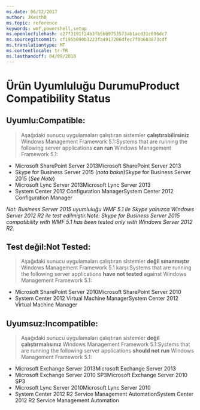 ```yaml
---
ms.date: 06/12/2017
author: JKeithB
ms.topic: reference
keywords: wmf,powershell,setup
ms.openlocfilehash: c27f3191f24b3fb5bb9753573ab1acd31c696dc7
ms.sourcegitcommit: cf195b090b3223fa4917206dfec7f0b603873cdf
ms.translationtype: MT
ms.contentlocale: tr-TR
ms.lasthandoff: 04/09/2018
---
```

# <a name="product-compatibility-status"></a><span data-ttu-id="1a7de-102">Ürün Uyumluluğu Durumu</span><span class="sxs-lookup"><span data-stu-id="1a7de-102">Product Compatibility Status</span></span>

## <a name="compatible"></a><span data-ttu-id="1a7de-103">Uyumlu:</span><span class="sxs-lookup"><span data-stu-id="1a7de-103">Compatible:</span></span>
> <span data-ttu-id="1a7de-104">Aşağıdaki sunucu uygulamaları çalıştıran sistemler **çalıştırabilirsiniz** Windows Management Framework 5.1:</span><span class="sxs-lookup"><span data-stu-id="1a7de-104">Systems that are running the following server applications **can run** Windows Management Framework 5.1:</span></span>

- <span data-ttu-id="1a7de-105">Microsoft SharePoint Server 2013</span><span class="sxs-lookup"><span data-stu-id="1a7de-105">Microsoft SharePoint Server 2013</span></span>
- <span data-ttu-id="1a7de-106">Skype for Business Server 2015 (_nota bakın_)</span><span class="sxs-lookup"><span data-stu-id="1a7de-106">Skype for Business Server 2015 (_See Note_)</span></span>
- <span data-ttu-id="1a7de-107">Microsoft Lync Server 2013</span><span class="sxs-lookup"><span data-stu-id="1a7de-107">Microsoft Lync Server 2013</span></span>
- <span data-ttu-id="1a7de-108">System Center 2012 Configuration Manager</span><span class="sxs-lookup"><span data-stu-id="1a7de-108">System Center 2012 Configuration Manager</span></span>

<span data-ttu-id="1a7de-109">_Not: Business Server 2015 uyumluluğu WMF 5.1 ile Skype yalnızca Windows Server 2012 R2 ile test edilmiştir._</span><span class="sxs-lookup"><span data-stu-id="1a7de-109">_Note: Skype for Business Server 2015 compatibility with WMF 5.1 has been tested only with Windows Server 2012 R2._</span></span>

## <a name="not-tested"></a><span data-ttu-id="1a7de-110">Test değil:</span><span class="sxs-lookup"><span data-stu-id="1a7de-110">Not Tested:</span></span>
> <span data-ttu-id="1a7de-111">Aşağıdaki sunucu uygulamaları çalıştıran sistemler **değil sınanmıştır** Windows Management Framework 5.1 karşı:</span><span class="sxs-lookup"><span data-stu-id="1a7de-111">Systems that are running the following server applications **have not tested** against Windows Management Framework 5.1:</span></span>

- <span data-ttu-id="1a7de-112">Microsoft SharePoint Server 2010</span><span class="sxs-lookup"><span data-stu-id="1a7de-112">Microsoft SharePoint Server 2010</span></span>
- <span data-ttu-id="1a7de-113">System Center 2012 Virtual Machine Manager</span><span class="sxs-lookup"><span data-stu-id="1a7de-113">System Center 2012 Virtual Machine Manager</span></span>

## <a name="incompatible"></a><span data-ttu-id="1a7de-114">Uyumsuz:</span><span class="sxs-lookup"><span data-stu-id="1a7de-114">Incompatible:</span></span>
> <span data-ttu-id="1a7de-115">Aşağıdaki sunucu uygulamaları çalıştıran sistemler **değil çalıştırmalısınız** Windows Management Framework 5.1:</span><span class="sxs-lookup"><span data-stu-id="1a7de-115">Systems that are running the following server applications **should not run** Windows Management Framework 5.1:</span></span>

- <span data-ttu-id="1a7de-116">Microsoft Exchange Server 2013</span><span class="sxs-lookup"><span data-stu-id="1a7de-116">Microsoft Exchange Server 2013</span></span>
- <span data-ttu-id="1a7de-117">Microsoft Exchange Server 2010 SP3</span><span class="sxs-lookup"><span data-stu-id="1a7de-117">Microsoft Exchange Server 2010 SP3</span></span>
- <span data-ttu-id="1a7de-118">Microsoft Lync Server 2010</span><span class="sxs-lookup"><span data-stu-id="1a7de-118">Microsoft Lync Server 2010</span></span>
- <span data-ttu-id="1a7de-119">System Center 2012 R2 Service Management Automation</span><span class="sxs-lookup"><span data-stu-id="1a7de-119">System Center 2012 R2 Service Management Automation</span></span>